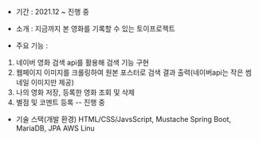 * 기간 : 2021.12 ~ 진행 중

* 소개 : 지금까지 본 영화를 기록할 수 있는 토이프로젝트

* 주요 기능 :

1) 네이버 영화 검색 api를 활용해 검색 기능 구현
2) 웹페이지 이미지를 크롤링하여 원본 포스터로 검색 결과 출력(네이버api는 작은 썸네일 이미지만 제공)
3) 나의 영화 저장, 등록한 영화 조회 및 삭제
4) 별점 및 코멘트 등록 -- 진행 중
* 기술 스택(개발 환경)
HTML/CSS/JavsScript, Mustache
Spring Boot, MariaDB, JPA
AWS Linu
